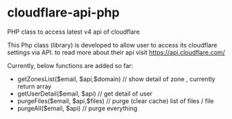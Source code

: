 # cloudflare-api-php
PHP class to access latest v4 api of cloudflare

This Php class (library) is developed to allow user to access its cloudflare settings via API. to read more about their api visit https://api.cloudflare.com/

Currently, below functions are added so far:

<ul>
 <li>getZonesList($email, $api,$domain) // show detail of zone , currently return array</li>
 <li>getUserDetail($email, $api) // get detail of user</li>
 <li>purgeFiles($email, $api,$files) // purge (clear cache) list of files / file</li>
 <li>purgeAll($email, $api) // purge everything</li>
</ul>
